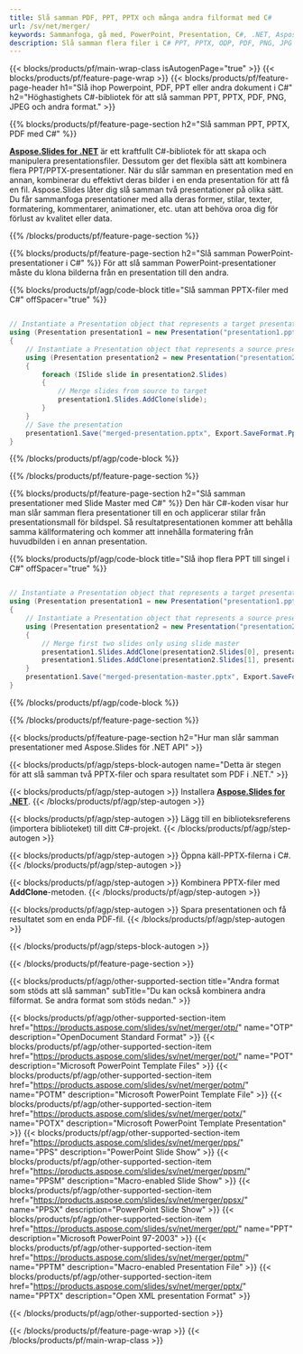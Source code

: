 ```yaml
---
title: Slå samman PDF, PPT, PPTX och många andra filformat med C#
url: /sv/net/merger/
keywords: Sammanfoga, gå med, PowerPoint, Presentation, C#, .NET, Aspose
description: Slå samman flera filer i C# PPT, PPTX, ODP, PDF, PNG, JPG och många fler.
---
```


{{< blocks/products/pf/main-wrap-class isAutogenPage="true" >}}
{{< blocks/products/pf/feature-page-wrap >}}
{{< blocks/products/pf/feature-page-header h1="Slå ihop Powerpoint, PDF, PPT eller andra dokument i C#" h2="Höghastighets C#-bibliotek för att slå samman PPT, PPTX, PDF, PNG, JPEG och andra format." >}}

{{% blocks/products/pf/feature-page-section h2="Slå samman PPT, PPTX, PDF med C#" %}}

[**Aspose.Slides for .NET**](https://products.aspose.com/slides/sv/net/) är ett kraftfullt C#-bibliotek för att skapa och manipulera presentationsfiler. Dessutom ger det flexibla sätt att kombinera flera PPT/PPTX-presentationer. När du slår samman en presentation med en annan, kombinerar du effektivt deras bilder i en enda presentation för att få en fil. Aspose.Slides låter dig slå samman två presentationer på olika sätt. Du får sammanfoga presentationer med alla deras former, stilar, texter, formatering, kommentarer, animationer, etc. utan att behöva oroa dig för förlust av kvalitet eller data.

{{% /blocks/products/pf/feature-page-section %}}

{{% blocks/products/pf/feature-page-section  h2="Slå samman PowerPoint-presentationer i C#" %}}
För att slå samman PowerPoint-presentationer måste du klona bilderna från en presentation till den andra.

{{% blocks/products/pf/agp/code-block title="Slå samman PPTX-filer med C#" offSpacer="true" %}}

```csharp

// Instantiate a Presentation object that represents a target presentation file
using (Presentation presentation1 = new Presentation("presentation1.pptx"))
{
    // Instantiate a Presentation object that represents a source presentation file
    using (Presentation presentation2 = new Presentation("presentation2.pptx"))
    {
        foreach (ISlide slide in presentation2.Slides)
        {
            // Merge slides from source to target 
            presentation1.Slides.AddClone(slide);
        }
    }
    // Save the presentation
    presentation1.Save("merged-presentation.pptx", Export.SaveFormat.Pptx);
}
```


{{% /blocks/products/pf/agp/code-block %}}

{{% /blocks/products/pf/feature-page-section %}}

{{% blocks/products/pf/feature-page-section  h2="Slå samman presentationer med Slide Master med C#" %}}
Den här C#-koden visar hur man slår samman flera presentationer till en och applicerar stilar från presentationsmall för bildspel. Så resultatpresentationen kommer att behålla samma källformatering och kommer att innehålla formatering från huvudbilden i en annan presentation.

{{% blocks/products/pf/agp/code-block title="Slå ihop flera PPT till singel i C#" offSpacer="true" %}}

``` csharp

// Instantiate a Presentation object that represents a target presentation file
using (Presentation presentation1 = new Presentation("presentation1.pptx"))
{
    // Instantiate a Presentation object that represents a source presentation file
    using (Presentation presentation2 = new Presentation("presentation2.pptx"))
    {
        // Merge first two slides only using slide master
        presentation1.Slides.AddClone(presentation2.Slides[0], presentation1.Masters[0], true);
        presentation1.Slides.AddClone(presentation2.Slides[1], presentation1.Masters[0], true);
    }
    presentation1.Save("merged-presentation-master.pptx", Export.SaveFormat.Pptx);
}
```

{{% /blocks/products/pf/agp/code-block %}}

{{% /blocks/products/pf/feature-page-section %}}

{{< blocks/products/pf/feature-page-section  h2="Hur man slår samman presentationer med Aspose.Slides för .NET API" >}}

{{< blocks/products/pf/agp/steps-block-autogen name="Detta är stegen för att slå samman två PPTX-filer och spara resultatet som PDF i .NET." >}}

{{< blocks/products/pf/agp/step-autogen >}}
Installera [**Aspose.Slides for .NET**](https://docs.aspose.com/slides/net/installation/). 
{{< /blocks/products/pf/agp/step-autogen >}}

{{< blocks/products/pf/agp/step-autogen >}}
Lägg till en biblioteksreferens (importera biblioteket) till ditt C#-projekt.
{{< /blocks/products/pf/agp/step-autogen >}}

{{< blocks/products/pf/agp/step-autogen >}}
Öppna käll-PPTX-filerna i C#.
{{< /blocks/products/pf/agp/step-autogen >}}

{{< blocks/products/pf/agp/step-autogen >}}
Kombinera PPTX-filer med **AddClone**-metoden.
{{< /blocks/products/pf/agp/step-autogen >}}

{{< blocks/products/pf/agp/step-autogen >}}
Spara presentationen och få resultatet som en enda PDF-fil.
{{< /blocks/products/pf/agp/step-autogen >}}

{{< /blocks/products/pf/agp/steps-block-autogen >}}

{{< /blocks/products/pf/feature-page-section >}}

{{< blocks/products/pf/agp/other-supported-section title="Andra format som stöds att slå samman" subTitle="Du kan också kombinera andra filformat. Se andra format som stöds nedan." >}}

{{< blocks/products/pf/agp/other-supported-section-item href="https://products.aspose.com/slides/sv/net/merger/otp/" name="OTP" description="OpenDocument Standard Format" >}}
{{< blocks/products/pf/agp/other-supported-section-item href="https://products.aspose.com/slides/sv/net/merger/pot/" name="POT" description="Microsoft PowerPoint Template Files" >}}
{{< blocks/products/pf/agp/other-supported-section-item href="https://products.aspose.com/slides/sv/net/merger/potm/" name="POTM" description="Microsoft PowerPoint Template File" >}}
{{< blocks/products/pf/agp/other-supported-section-item href="https://products.aspose.com/slides/sv/net/merger/potx/" name="POTX" description="Microsoft PowerPoint Template Presentation" >}}
{{< blocks/products/pf/agp/other-supported-section-item href="https://products.aspose.com/slides/sv/net/merger/pps/" name="PPS" description="PowerPoint Slide Show" >}}
{{< blocks/products/pf/agp/other-supported-section-item href="https://products.aspose.com/slides/sv/net/merger/ppsm/" name="PPSM" description="Macro-enabled Slide Show" >}}
{{< blocks/products/pf/agp/other-supported-section-item href="https://products.aspose.com/slides/sv/net/merger/ppsx/" name="PPSX" description="PowerPoint Slide Show" >}}
{{< blocks/products/pf/agp/other-supported-section-item href="https://products.aspose.com/slides/sv/net/merger/ppt/" name="PPT" description="Microsoft PowerPoint 97-2003" >}}
{{< blocks/products/pf/agp/other-supported-section-item href="https://products.aspose.com/slides/sv/net/merger/pptm/" name="PPTM" description="Macro-enabled Presentation File" >}}
{{< blocks/products/pf/agp/other-supported-section-item href="https://products.aspose.com/slides/sv/net/merger/pptx/" name="PPTX" description="Open XML presentation Format" >}}

{{< /blocks/products/pf/agp/other-supported-section >}}

{{< /blocks/products/pf/feature-page-wrap >}}
{{< /blocks/products/pf/main-wrap-class >}}